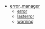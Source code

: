 * [error_manager](README.md)
    * [error](error.md)
    * [lasterror](lasterror.md)
    * [warning](warning.md)


